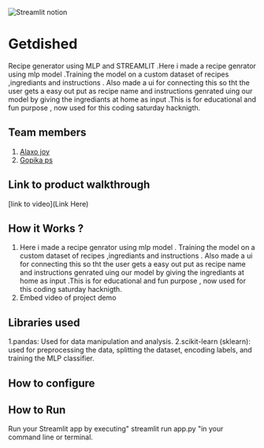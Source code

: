 

![Streamlit notion](https://github.com/TH-Activities/saturday-hack-night-template/assets/117498997/e8052bb6-ad89-48c3-b6e9-124f94c1cd01)




# Getdished
Recipe generator using MLP and STREAMLIT .Here i made a recipe genrator using mlp model .Training the model on a custom dataset of recipes ,ingrediants and instructions . Also made a ui for connecting this so tht the user gets a easy out put as recipe name and instructions genrated uing our model by giving the ingrediants at home as input .This is for educational and fun purpose , now used for this coding saturday hacknigth.
## Team members
1. [Alaxo joy](https://github.com/TH-Activities/saturday-hack-night-template)
3. [Gopika ps](https://github.com/TH-Activities/saturday-hack-night-template)
## Link to product walkthrough
[link to video](Link Here)
## How it Works ?
1. Here i made a recipe genrator using mlp model . Training the model on a custom dataset of recipes ,ingrediants and instructions . Also made a ui for connecting this so tht the user gets a easy out put as recipe name and instructions genrated uing our model by giving the ingrediants at home as input .This is for educational and fun purpose , now used for this coding saturday hacknigth.
2. Embed video of project demo
## Libraries used
 1.pandas: Used for data manipulation and analysis. 
 2.scikit-learn (sklearn): used for preprocessing the data, splitting the dataset, encoding labels, and training the MLP classifier.
## How to configure

## How to Run
Run your Streamlit app by executing" streamlit run app.py "in your command line or terminal.
